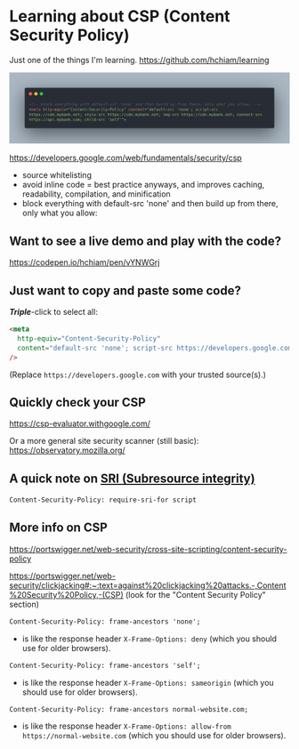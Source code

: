 # Learning about CSP (Content Security Policy)

Just one of the things I'm learning. <https://github.com/hchiam/learning>

![example CSP meta tag](https://github.com/hchiam/learning-csp/blob/master/example-csp.png "example CSP meta tag")

<https://developers.google.com/web/fundamentals/security/csp>

- source whitelisting
- avoid inline code = best practice anyways, and improves caching, readability, compilation, and minification
- block everything with default-src 'none' and then build up from there, only what you allow:

## Want to see a live demo and play with the code?

<https://codepen.io/hchiam/pen/vYNWGrj>

## Just want to copy and paste some code?

_**Triple**_-click to select all:

```html
<meta
  http-equiv="Content-Security-Policy"
  content="default-src 'none'; script-src https://developers.google.com; style-src https://developers.google.com; img-src https://developers.google.com; connect-src https://developers.google.com; child-src 'self'"
/>
```

(Replace `https://developers.google.com` with your trusted source(s).)

## Quickly check your CSP

<https://csp-evaluator.withgoogle.com/>

Or a more general site security scanner (still basic): https://observatory.mozilla.org/

## A quick note on [SRI (Subresource integrity)](https://www.smashingmagazine.com/2019/04/understanding-subresource-integrity)

```html
Content-Security-Policy: require-sri-for script
```

## More info on CSP

https://portswigger.net/web-security/cross-site-scripting/content-security-policy

https://portswigger.net/web-security/clickjacking#:~:text=against%20clickjacking%20attacks.-,Content%20Security%20Policy,-(CSP) (look for the "Content Security Policy" section)

```html
Content-Security-Policy: frame-ancestors 'none';
```

- is like the response header `X-Frame-Options: deny` (which you should use for older browsers).

```html
Content-Security-Policy: frame-ancestors 'self';
```

- is like the response header `X-Frame-Options: sameorigin` (which you should use for older browsers).

```html
Content-Security-Policy: frame-ancestors normal-website.com;
```

- is like the response header `X-Frame-Options: allow-from https://normal-website.com` (which you should use for older browsers).
